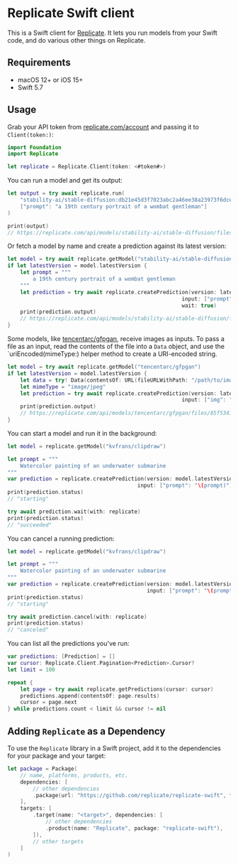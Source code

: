 # Replicate Swift client

This is a Swift client for [Replicate].
It lets you run models from your Swift code,
and do various other things on Replicate.

## Requirements

- macOS 12+ or iOS 15+
- Swift 5.7

## Usage

Grab your API token from [replicate.com/account](https://replicate.com/account)
and passing it to `Client(token:)`:

```swift
import Foundation
import Replicate

let replicate = Replicate.Client(token: <#token#>)
```

You can run a model and get its output:

```swift
let output = try await replicate.run(
    "stability-ai/stable-diffusion:db21e45d3f7023abc2a46ee38a23973f6dce16bb082a930b0c49861f96d1e5bf",
    ["prompt": "a 19th century portrait of a wombat gentleman"]
)

print(output)
// https://replicate.com/api/models/stability-ai/stable-diffusion/files/50fcac81-865d-499e-81ac-49de0cb79264/out-0.png
```

Or fetch a model by name and create a prediction against its latest version:

```swift
let model = try await replicate.getModel("stability-ai/stable-diffusion")
if let latestVersion = model.latestVersion {
    let prompt = """
        a 19th century portrait of a wombat gentleman
    """
    let prediction = try await replicate.createPrediction(version: latestVersion.id,
                                                       input: ["prompt": "\(prompt)"],
                                                       wait: true)
    print(prediction.output)
    // https://replicate.com/api/models/stability-ai/stable-diffusion/files/50fcac81-865d-499e-81ac-49de0cb79264/out-0.png
}
```

Some models,
like [tencentarc/gfpgan](https://replicate.com/tencentarc/gfpgan),
receive images as inputs.
To pass a file as an input,
read the contents of the file into a `Data` object,
and use the `uriEncoded(mimeType:) helper method to create a URI-encoded string.

```swift
let model = try await replicate.getModel("tencentarc/gfpgan")
if let latestVersion = model.latestVersion {
    let data = try! Data(contentsOf: URL(fileURLWithPath: "/path/to/image.jpg"))
    let mimeType = "image/jpeg"
    let prediction = try await replicate.createPrediction(version: latestVersion.id,
                                                       input: ["img": "\(data.uriEncoded(mimeType: mimeType))"])
    print(prediction.output)
    // https://replicate.com/api/models/tencentarc/gfpgan/files/85f53415-0dc7-4703-891f-1e6f912119ad/output.png
}
```

You can start a model and run it in the background:

```swift
let model = replicate.getModel("kvfrans/clipdraw")

let prompt = """
    Watercolor painting of an underwater submarine
"""
var prediction = replicate.createPrediction(version: model.latestVersion!.id,
                                         input: ["prompt": "\(prompt)"])
print(prediction.status)
// "starting"

try await prediction.wait(with: replicate)
print(prediction.status)
// "succeeded"
```

You can cancel a running prediction:

```swift
let model = replicate.getModel("kvfrans/clipdraw")

let prompt = """
    Watercolor painting of an underwater submarine
"""
var prediction = replicate.createPrediction(version: model.latestVersion!.id,
                                            input: ["prompt": "\(prompt)"])
print(prediction.status)
// "starting"

try await prediction.cancel(with: replicate)
print(prediction.status)
// "canceled"
```

You can list all the predictions you've run:

```swift
var predictions: [Prediction] = []
var cursor: Replicate.Client.Pagination<Prediction>.Cursor?
let limit = 100

repeat {
    let page = try await replicate.getPredictions(cursor: cursor)
    predictions.append(contentsOf: page.results)
    cursor = page.next
} while predictions.count < limit && cursor != nil
```

## Adding `Replicate` as a Dependency

To use the `Replicate` library in a Swift project,
add it to the dependencies for your package and your target:

```swift
let package = Package(
    // name, platforms, products, etc.
    dependencies: [
        // other dependencies
        .package(url: "https://github.com/replicate/replicate-swift", from: "0.12.1"),
    ],
    targets: [
        .target(name: "<target>", dependencies: [
            // other dependencies
            .product(name: "Replicate", package: "replicate-swift"),
        ]),
        // other targets
    ]
)
```

[Replicate]: https://replicate.com
